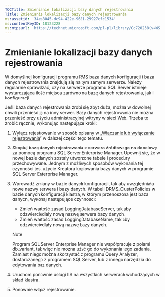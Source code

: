 ```yaml
---
TOCTitle: Zmienianie lokalizacji bazy danych rejestrowania
Title: Zmienianie lokalizacji bazy danych rejestrowania
ms:assetid: '34ea8045-dc94-422e-9601-29927cfc1534'
ms:contentKeyID: 18123228
ms:mtpsurl: 'https://technet.microsoft.com/pl-pl/library/Cc720238(v=WS.10)'
---
```


Zmienianie lokalizacji bazy danych rejestrowania
================================================

W domyślnej konfiguracji programu RMS baza danych konfiguracji i baza danych rejestrowania znajdują się na tym samym serwerze. Należy regularnie sprawdzać, czy na serwerze programu SQL Server istnieje wystarczająca ilość miejsca zarówno na bazę danych rejestrowania, jak i konfiguracji.

Jeśli baza danych rejestrowania zrobi się zbyt duża, można w dowolnej chwili przenieść ją na inny serwer. Bazy danych rejestrowania nie można przenieść przy użyciu administracyjnej witryny w sieci Web. Trzeba to zrobić ręcznie, wykonując następujące kroki:

1.  Wyłącz rejestrowanie w sposób opisany w „[Włączanie lub wyłączanie rejestrowania](https://technet.microsoft.com/8e672f95-566f-4070-9a2a-2f70f087148f)” w dalszej części tego tematu.
2.  Skopiuj bazę danych rejestrowania z serwera źródłowego na docelowy za pomocą programu SQL Server Enterprise Manager. Upewnij się, że w nowej bazie danych zostały utworzone tabele i procedury przechowywane. Jednym z możliwych sposobów wykonania tej czynności jest użycie Kreatora kopiowania bazy danych w programie SQL Server Enterprise Manager.
3.  Wprowadź zmiany w bazie danych konfiguracji, tak aby uwzględniała nowe nazwy serwera i bazy danych. W tabeli DRMS\_ClusterPolicies w bazie danych konfiguracji klastra, w którym przenoszona jest baza danych, wykonaj następujące czynności:
    -   Zmień wartość zasad LoggingDatabaseServer, tak aby odzwierciedlały nową nazwę serwera bazy danych.
    -   Zmień wartość zasad LoggingDatabaseName, tak aby odzwierciedlały nową nazwę bazy danych.

    > [!note]  
    > Program SQL Server Enterprise Manager nie współpracuje z polami db\_variant, tak więc nie można użyć go do wykonania tego zadania. Zamiast niego można skorzystać z programu Query Analyzer, dostarczanego z programem SQL Server, lub z innego narzędzia do edytowania baz danych. 

4.  Uruchom ponownie usługi IIS na wszystkich serwerach wchodzących w skład klastra.
5.  Ponownie włącz rejestrowanie.
